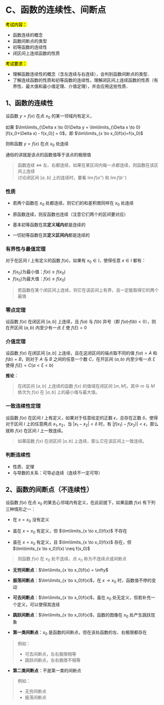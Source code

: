 # C、函数的连续性、间断点

<mark>考试内容：</mark>

- 函数连续的概念
- 函数间断点的类型
- 初等函数的连续性
- 闭区间上连续函数的性质

<mark>考试要求：</mark>

- 理解函数连续性的概念（含左连续与右连续），会判别函数间断点的类型．
- 了解连续函数的性质和初等函数的连续性，理解闭区间上连续函数的性质（有界性、最大值和最小值定理、介值定理），并会应用这些性质．

## 1、函数的连续性

设函数 $y=f(x)$ 在点 $x_0$ 的某一邻域内有定义，

如果 $\lim\limits_{\Delta x \to 0}\Delta y = \lim\limits_{\Delta x \to 0}[f(x_0+\Delta x) - f(x_0)] = 0$，即 $\lim\limits_{x \to x_0}f(x)=f(x_0)$  

则称函数 $y=f(x)$ 在点 $x_0$ 处连续  

通俗的讲就是该点的函数值等于该点的极限值

> 函数连续 $\Longleftrightarrow$ 左、右都连续，如果在某区间内每一点都连续，则函数在该区间上连续  
> 讨论闭区间 $[a,\;b]$ 上的连续时，要看 $\lim f(a^+)$ 和 $\lim f(b^-)$

### 性质

- 若两个函数在 $x_0$ 处都连续，则它们的和差积商同样在 $x_0$ 处连续

- 原函数连续，则反函数也连续（注意它们两个的区间要对应）

- 基本初等函数在其**定义域内**都是连续的

- 一切初等函数在其**定义区间内**都是连续的

### 有界性与最值定理

对于在区间 $I$ 上有定义的函数 $f(x)$，如果有 $x_0 \in I$，使得任意 $x \in I$ 都有：

- $f(x_0)$为最小值：$f(x) \geqslant f(x_0)$
- $f(x_0)$为最大值：$f(x) \leqslant f(x_0)$

> 若函数在某个闭区间上连续，则它在该区间上有界，且一定能取得它的两个最值

### 零点定理

设函数 $f(x)$ 在闭区间 $[a, b]$ 上连续，且 $f(a)$ 与 $f(b)$ 异号（即 $f(a) \centerdot f(b) < 0$），则在开区间 $(a, b)$ 内至少有一点 $\xi$ 使 $f(\xi) = 0$

### 介值定理

设函数 $f(x)$ 在闭区间 $[a, b]$ 上连续，且在这闭区间的端点取不同的值 $f(a) = A$ 和 $f(b) = B$，则对于 $A$ 与 $B$ 之间的任意一个数 $C$，在开区间 $(a, b)$ 内至少有一点 $\xi$ 使得 $f(\xi) = C (a < \xi < b)$

**推论**：

> 在闭区间 $[a, b]$ 上连续的函数 $f(x)$ 的值域在闭区间 $[m, M]$，其中 $m$ 与 $M$ 依次为 $f(x)$ 在 $[a,b]$ 上的最小值与最大值。

### 一致连续性定理

设函数 $f(x)$ 在区间 $I$ 上有定义，如果对于任意给定的正数 $\epsilon$，总存在正数 $\delta$，使得对于区间 $I$ 上的任意两点 $x_1, x_2$，当 $|x_1-x_2|<\delta$ 时，有 $|f(x_1)-f(x_2)|<\epsilon$，那么就称 $f(x)$ 在区间 $I$ 上一致连续。

> 如果函数 $f(x)$ 在闭区间 $[a, b]$ 上连续，那么它在该区间上一致连续。

### 判断连续性

- 性质、定理
- 与导数的关系：可导必连续（连续不一定可导）

## 2、函数的间断点（不连续性）

设函数 $f(x)$ 在点 $x_0$ 的某去心邻域内有定义，在此前提下，如果函数 $f(x)$ 有下列三种情形之一：

- 在 $x=x_0$ 没有定义

- 虽在 $x=x_0$ 有定义，但 $\lim\limits_{x \to x_0}f(x)$ 不存在

- 虽在 $x=x_0$ 有定义，且 $\lim\limits_{x \to x_0}f(x)$ 存在，但 $\lim\limits_{x \to x_0}f(x) \neq f(x_0)$  

> 则函数 $f(x)$ 在 $x_0$ 处不连续，点 $x_0$ 称为不连续点或间断点

- __无穷间断点__：$\lim\limits_{x \to x_0}f(x) = \infty$

- __振荡间断点__：$\lim\limits_{x \to x_0}f(x)$，在 $x \to x_0$ 时，函数值不停的变动

- __可去间断点__：$\lim\limits_{x \to x_0}f(x)$，虽在 $x_0$ 处无定义，但若补充一个定义，可以使得其连续

- __跳跃间断点__：$\lim\limits_{x \to x_0}f(x)$，函数的图像在 $x_0$ 处产生跳跃现象

- __第一类间断点__：$x_0$ 是函数的间断点，但在该处函数的左、右极限都存在  
> 例如：
> - 可去间断点，左右极限相等
> - 跳跃间断点，左右极限不相等

- __第二类间断点__：不是第一类的间断点  
> 例如：
> - 无穷间断点
> - 振荡间断点
